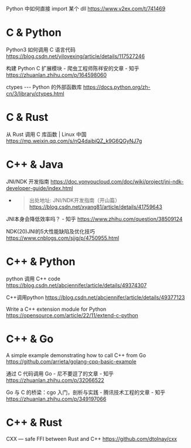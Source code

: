 
Python 中如何直接 import 某个 dll https://www.v2ex.com/t/741469

# C & Python

Python3 如何调用 C 语言代码 https://blog.csdn.net/yilovexing/article/details/117527246

构建 Python C 扩展模块 - 爬虫工程师陈祥安的文章 - 知乎 https://zhuanlan.zhihu.com/p/164598060

ctypes --- Python 的外部函数库 https://docs.python.org/zh-cn/3/library/ctypes.html

# C & Rust

从 Rust 调用 C 库函数 | Linux 中国 https://mp.weixin.qq.com/s/nQ4daibiQZ_k9G6QGyNJ7g

# C++ & Java

JNI/NDK 开发指南 https://doc.yonyoucloud.com/doc/wiki/project/jni-ndk-developer-guide/index.html
- > 出处地址: JNI/NDK开发指南（开山篇） https://blog.csdn.net/xyang81/article/details/41759643

JNI本身会降低效率吗？ - 知乎 https://www.zhihu.com/question/38509124

NDK(20)JNI的5大性能缺陷及优化技巧 https://www.cnblogs.com/sjjg/p/4750955.html

# C++ & Python

python 调用 C++ code https://blog.csdn.net/abcjennifer/article/details/49374307

C++调用python https://blog.csdn.net/abcjennifer/article/details/49377123

Write a C++ extension module for Python https://opensource.com/article/22/11/extend-c-python

# C++ & Go

A simple example demonstrating how to call C++ from Go https://github.com/arrieta/golang-cpp-basic-example

通过 C 代码调用 Go - 尼不要逗了的文章 - 知乎 https://zhuanlan.zhihu.com/p/32066522

Go 与 C 的桥梁：cgo 入门，剖析与实践 - 腾讯技术工程的文章 - 知乎 https://zhuanlan.zhihu.com/p/349197066

# C++ & Rust

CXX — safe FFI between Rust and C++ https://github.com/dtolnay/cxx
